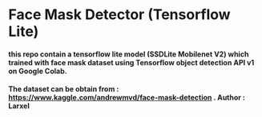 # Face Mask Detector (Tensorflow Lite)

#### this repo contain a tensorflow lite model (SSDLite Mobilenet V2) which trained with face mask dataset using Tensorflow object detection API v1 on Google Colab.

#### The dataset can be obtain from : https://www.kaggle.com/andrewmvd/face-mask-detection . Author : Larxel